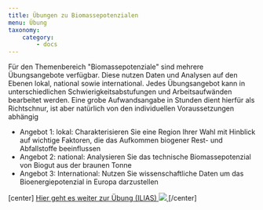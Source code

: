 ```yaml
---
title: Übungen zu Biomassepotenzialen
menu: Übung
taxonomy:
    category:
        - docs
---
```


Für den Themenbereich "Biomassepotenziale" sind mehrere Übungsangebote verfügbar. Diese nutzen Daten und Analysen auf den Ebenen lokal, national sowie international. Jedes Übungsangebot kann in unterschiedlichen Schwierigkeitsabstufungen und Arbeitsaufwänden bearbeitet werden. Eine grobe Aufwandsangabe in Stunden dient hierfür als Richtschnur, ist aber natürlich von den individuellen Voraussetzungen abhängig

+ Angebot 1: lokal:  Charakterisieren Sie eine Region Ihrer Wahl mit Hinblick auf wichtige Faktoren, die das Aufkommen biogener Rest- und Abfallstoffe beeinflussen
+ Angebot 2: national: Analysieren Sie das technische Biomassepotenzial von Biogut aus der braunen Tonne
+ Angebot 3: International: Nutzen Sie wissenschaftliche Daten um das Bioenergiepotenzial in Europa darzustellen

[center]
<a href="https://ilias.opengeoedu.de/ilias/goto.php?target=lm_125&client_id=opengeoedu" markdown="1" target="_blank">
Hier geht es weiter zur Übung (ILIAS)
![](/images/exercise.png?resize=200,200)
</a>
[/center]
